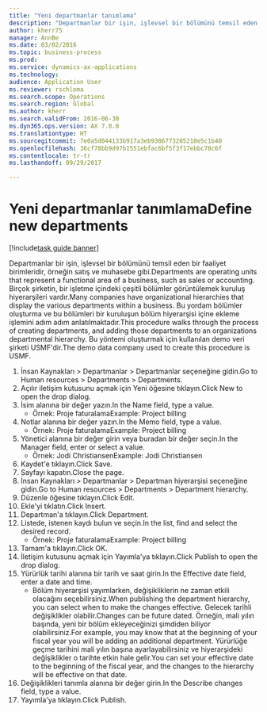 ```yaml
--- 
title: "Yeni departmanlar tanımlama"
description: "Departmanlar bir işin, işlevsel bir bölümünü temsil eden bir faaliyet birimleridir, örneğin satış ve muhasebe gibi."
author: kherr75
manager: AnnBe
ms.date: 03/02/2016
ms.topic: business-process
ms.prod: 
ms.service: dynamics-ax-applications
ms.technology: 
audience: Application User
ms.reviewer: rschloma
ms.search.scope: Operations
ms.search.region: Global
ms.author: kherr
ms.search.validFrom: 2016-06-30
ms.dyn365.ops.version: AX 7.0.0
ms.translationtype: HT
ms.sourcegitcommit: 7e0a5d044133b917a3eb9386773205218e5c1b40
ms.openlocfilehash: 36cf78bb9d97b1551ebfac6bf5f3f17ebbc78c6f
ms.contentlocale: tr-tr
ms.lasthandoff: 09/29/2017

---
```

# <a name="define-new-departments"></a><span data-ttu-id="7e128-103">Yeni departmanlar tanımlama</span><span class="sxs-lookup"><span data-stu-id="7e128-103">Define new departments</span></span>

[!include[task guide banner](../../includes/task-guide-banner.md)]

<span data-ttu-id="7e128-104">Departmanlar bir işin, işlevsel bir bölümünü temsil eden bir faaliyet birimleridir, örneğin satış ve muhasebe gibi.</span><span class="sxs-lookup"><span data-stu-id="7e128-104">Departments are operating units that represent a functional area of a business, such as sales or accounting.</span></span> <span data-ttu-id="7e128-105">Birçok şirketin, bir işletme içindeki çeşitli bölümler görüntülemek kuruluş hiyerarşileri vardır.</span><span class="sxs-lookup"><span data-stu-id="7e128-105">Many companies have organizational hierarchies that display the various departments within a business.</span></span> <span data-ttu-id="7e128-106">Bu yordam bölümler oluşturma ve bu bölümleri bir kuruluşun bölüm hiyerarşisi içine ekleme işlemini adım adım anlatılmaktadır.</span><span class="sxs-lookup"><span data-stu-id="7e128-106">This procedure walks through the process of creating departments, and adding those departments to an organizations departmental hierarchy.</span></span> <span data-ttu-id="7e128-107">Bu yöntemi oluşturmak için kullanılan demo veri şirketi USMF'dir.</span><span class="sxs-lookup"><span data-stu-id="7e128-107">The demo data company used to create this procedure is USMF.</span></span>

1. <span data-ttu-id="7e128-108">İnsan Kaynakları > Departmanlar > Departmanlar seçeneğine gidin.</span><span class="sxs-lookup"><span data-stu-id="7e128-108">Go to Human resources > Departments > Departments.</span></span>
2. <span data-ttu-id="7e128-109">Açılır iletişim kutusunu açmak için Yeni öğesine tıklayın.</span><span class="sxs-lookup"><span data-stu-id="7e128-109">Click New to open the drop dialog.</span></span>
3. <span data-ttu-id="7e128-110">İsim alanına bir değer yazın.</span><span class="sxs-lookup"><span data-stu-id="7e128-110">In the Name field, type a value.</span></span>
    * <span data-ttu-id="7e128-111">Örnek: Proje faturalama</span><span class="sxs-lookup"><span data-stu-id="7e128-111">Example: Project billing</span></span>  
4. <span data-ttu-id="7e128-112">Notlar alanına bir değer yazın.</span><span class="sxs-lookup"><span data-stu-id="7e128-112">In the Memo field, type a value.</span></span>
    * <span data-ttu-id="7e128-113">Örnek: Proje faturalama</span><span class="sxs-lookup"><span data-stu-id="7e128-113">Example: Project billing</span></span>  
5. <span data-ttu-id="7e128-114">Yönetici alanına bir değer girin veya buradan bir değer seçin.</span><span class="sxs-lookup"><span data-stu-id="7e128-114">In the Manager field, enter or select a value.</span></span>
    * <span data-ttu-id="7e128-115">Örnek: Jodi Christiansen</span><span class="sxs-lookup"><span data-stu-id="7e128-115">Example: Jodi Christiansen</span></span>  
6. <span data-ttu-id="7e128-116">Kaydet'e tıklayın.</span><span class="sxs-lookup"><span data-stu-id="7e128-116">Click Save.</span></span>
7. <span data-ttu-id="7e128-117">Sayfayı kapatın.</span><span class="sxs-lookup"><span data-stu-id="7e128-117">Close the page.</span></span>
8. <span data-ttu-id="7e128-118">İnsan Kaynakları > Departmanlar > Departman hiyerarşisi seçeneğine gidin.</span><span class="sxs-lookup"><span data-stu-id="7e128-118">Go to Human resources > Departments > Department hierarchy.</span></span>
9. <span data-ttu-id="7e128-119">Düzenle öğesine tıklayın.</span><span class="sxs-lookup"><span data-stu-id="7e128-119">Click Edit.</span></span>
10. <span data-ttu-id="7e128-120">Ekle'yi tıklatın.</span><span class="sxs-lookup"><span data-stu-id="7e128-120">Click Insert.</span></span>
11. <span data-ttu-id="7e128-121">Departman'a tıklayın.</span><span class="sxs-lookup"><span data-stu-id="7e128-121">Click Department.</span></span>
12. <span data-ttu-id="7e128-122">Listede, istenen kaydı bulun ve seçin.</span><span class="sxs-lookup"><span data-stu-id="7e128-122">In the list, find and select the desired record.</span></span>
    * <span data-ttu-id="7e128-123">Örnek: Proje faturalama</span><span class="sxs-lookup"><span data-stu-id="7e128-123">Example: Project billing</span></span>  
13. <span data-ttu-id="7e128-124">Tamam'a tıklayın.</span><span class="sxs-lookup"><span data-stu-id="7e128-124">Click OK.</span></span>
14. <span data-ttu-id="7e128-125">İletişim kutusunu açmak için Yayımla'ya tıklayın.</span><span class="sxs-lookup"><span data-stu-id="7e128-125">Click Publish to open the drop dialog.</span></span>
15. <span data-ttu-id="7e128-126">Yürürlük tarihi alanına bir tarih ve saat girin.</span><span class="sxs-lookup"><span data-stu-id="7e128-126">In the Effective date field, enter a date and time.</span></span>
    * <span data-ttu-id="7e128-127">Bölüm hiyerarşisi yayımlarken, değişikliklerin ne zaman etkili olacağını seçebilirsiniz.</span><span class="sxs-lookup"><span data-stu-id="7e128-127">When publishing the department hierarchy, you can select when to make the changes effective.</span></span> <span data-ttu-id="7e128-128">Gelecek tarihli değişiklikler olabilir.</span><span class="sxs-lookup"><span data-stu-id="7e128-128">Changes can be future dated.</span></span> <span data-ttu-id="7e128-129">Örneğin, mali yılın başında, yeni bir bölüm ekleyeceğinizi şimdiden biliyor olabilirsiniz.</span><span class="sxs-lookup"><span data-stu-id="7e128-129">For example, you may know that at the beginning of your fiscal year you will be adding an additional department.</span></span> <span data-ttu-id="7e128-130">Yürürlüğe geçme tarihini mali yılın başına ayarlayabilirsiniz ve hiyerarşideki değişiklikler o tarihte etkin hale gelir.</span><span class="sxs-lookup"><span data-stu-id="7e128-130">You can set your effective date to the beginning of the fiscal year, and the changes to the hierarchy will be effective on that date.</span></span>  
16. <span data-ttu-id="7e128-131">Değişiklikleri tanımla alanına bir değer girin.</span><span class="sxs-lookup"><span data-stu-id="7e128-131">In the Describe changes field, type a value.</span></span>
17. <span data-ttu-id="7e128-132">Yayımla'ya tıklayın.</span><span class="sxs-lookup"><span data-stu-id="7e128-132">Click Publish.</span></span>


